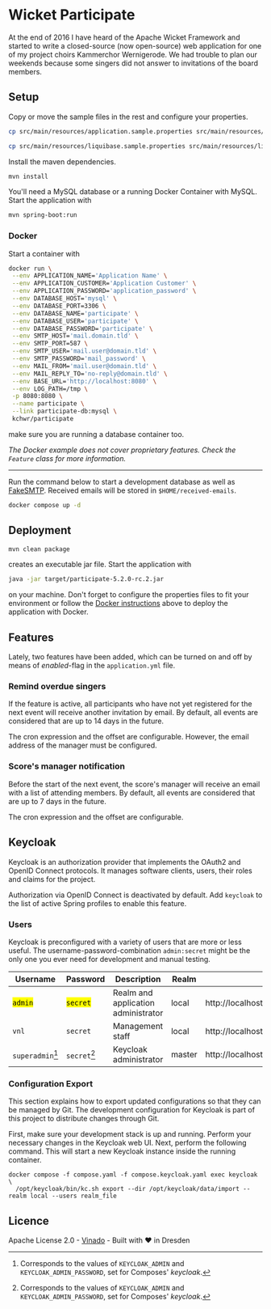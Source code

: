 # Wicket Participate

At the end of 2016 I have heard of the Apache Wicket Framework and started to write a closed-source (now open-source)
web application for one of my project choirs Kammerchor Wernigerode. We had trouble to plan our weekends because some
singers did not answer to invitations of the board members.

## Setup

Copy or move the sample files in the rest and configure your properties.

```bash
cp src/main/resources/application.sample.properties src/main/resources/application.properties

cp src/main/resources/liquibase.sample.properties src/main/resources/liquibase.properties
```

Install the maven dependencies.

```bash
mvn install
```

You'll need a MySQL database or a running Docker Container with MySQL. Start the application with

```bash
mvn spring-boot:run
```

### Docker

Start a container with
```bash
docker run \
 --env APPLICATION_NAME='Application Name' \
 --env APPLICATION_CUSTOMER='Application Customer' \
 --env APPLICATION_PASSWORD='application_password' \
 --env DATABASE_HOST='mysql' \
 --env DATABASE_PORT=3306 \
 --env DATABASE_NAME='participate' \
 --env DATABASE_USER='participate' \
 --env DATABASE_PASSWORD='participate' \
 --env SMTP_HOST='mail.domain.tld' \
 --env SMTP_PORT=587 \
 --env SMTP_USER='mail.user@domain.tld' \
 --env SMTP_PASSWORD='mail_password' \
 --env MAIL_FROM='mail.user@domain.tld' \
 --env MAIL_REPLY_TO='no-reply@domain.tld' \
 --env BASE_URL='http://localhost:8080' \
 --env LOG_PATH=/tmp \
 -p 8080:8080 \
 --name participate \
 --link participate-db:mysql \
 kchwr/participate
```
make sure you are running a database container too.

*The Docker example does not cover proprietary features. Check the `Feature` class for more information.*

---

Run the command below to start a development database as well as [FakeSMTP](https://github.com/Nilhcem/FakeSMTP).
Received emails will be stored in `$HOME/received-emails`.

```bash
docker compose up -d
```

## Deployment

```bash
mvn clean package
```
creates an executable jar file. Start the application with

```bash
java -jar target/participate-5.2.0-rc.2.jar
```

on your machine. Don't forget to configure the properties files to fit your environment or follow the
[Docker instructions](#docker) above to deploy the application with Docker.

## Features

Lately, two features have been added, which can be turned on and off by means of *enabled*-flag in the `application.yml`
file.

### Remind overdue singers

If the feature is active, all participants who have not yet registered for the next event will receive another
invitation by email. By default, all events are considered that are up to 14 days in the future.

The cron expression and the offset are configurable. However, the email address of the manager must be configured.

### Score's manager notification

Before the start of the next event, the score's manager will receive an email with a list of attending members. By default,
all events are considered that are up to 7 days in the future.

The cron expression and the offset are configurable.


## Keycloak

Keycloak is an authorization provider that implements the OAuth2 and OpenID Connect protocols. It manages software
clients, users, their roles and claims for the project.

Authorization via OpenID Connect is deactivated by default. Add `keycloak` to the list of active Spring profiles to
enable this feature.

### Users

Keycloak is preconfigured with a variety of users that are more or less useful. The username-password-combination
`admin:secret` might be the only one you ever need for development and manual testing.

| Username             | Password              | Description                         | Realm  | URL                                         |
|----------------------|-----------------------|-------------------------------------|--------|---------------------------------------------|
| <mark>`admin`</mark> | <mark>`secret`</mark> | Realm and application administrator | local  | http://localhost:8180/admin/local/console/  |
| `vnl`                | `secret`              | Management staff                    | local  | http://localhost:8180/admin/local/console/  |
| `superadmin`[^1]     | `secret`[^1]          | Keycloak administrator              | master | http://localhost:8180/admin/master/console/ |

[^1]: Corresponds to the values of `KEYCLOAK_ADMIN` and `KEYCLOAK_ADMIN_PASSWORD`, set for Composes' _keycloak_.

### Configuration Export

This section explains how to export updated configurations so that they can be managed by Git. The development
configuration for Keycloak is part of this project to distribute changes through Git.

First, make sure your development stack is up and running. Perform your necessary changes in the Keycloak web UI. Next,
perform the following command. This will start a new Keycloak instance inside the running container.

```shell
docker compose -f compose.yaml -f compose.keycloak.yaml exec keycloak \
  /opt/keycloak/bin/kc.sh export --dir /opt/keycloak/data/import --realm local --users realm_file
```


## Licence
Apache License 2.0 - [Vinado](https://vinado.de) - Built with :heart: in Dresden
